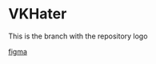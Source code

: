 # VKHater

This is the branch with the repository logo

[figma](https://www.figma.com/file/oMhJoxDQKsTq6FNIBFQKeW/VKHater?node-id=0%3A1)

